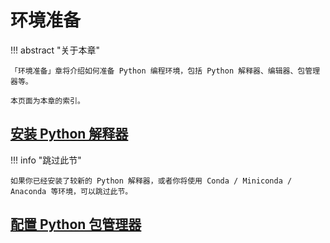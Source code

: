 # 环境准备

!!! abstract "关于本章"

	「环境准备」章将介绍如何准备 Python 编程环境，包括 Python 解释器、编辑器、包管理器等。

	本页面为本章的索引。

## [安装 Python 解释器](./interpreter.md)

!!! info "跳过此节"

	如果你已经安装了较新的 Python 解释器，或者你将使用 Conda / Miniconda / Anaconda 等环境，可以跳过此节。

## [配置 Python 包管理器](./package-manager.md)